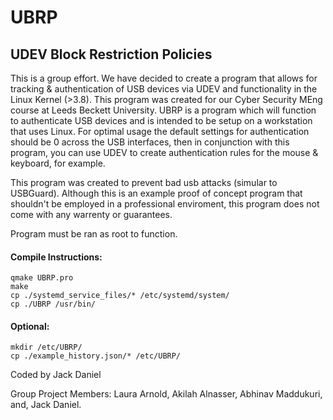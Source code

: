 # UBRP
## UDEV Block Restriction Policies
This is a group effort. We have decided to create a program that allows for tracking &amp; authentication of USB devices via UDEV and functionality in the Linux Kernel (>3.8). This program was created for our Cyber Security MEng course at Leeds Beckett University.
UBRP is a program which will function to authenticate USB devices and is intended to be setup on a workstation that uses Linux. For optimal usage the default settings for authentication should be 0 across the USB interfaces, then in conjunction with this program, you can use UDEV to create authentication rules for the mouse & keyboard, for example. 

This program was created to prevent bad usb attacks (simular to USBGuard). Although this is an example proof of concept program that shouldn't be employed in a professional enviroment, this program does not come with any warrenty or guarantees.


Program must be ran as root to function.

#### Compile Instructions:
```
qmake UBRP.pro
make
cp ./systemd_service_files/* /etc/systemd/system/
cp ./UBRP /usr/bin/
```
#### Optional:
```
mkdir /etc/UBRP/
cp ./example_history.json/* /etc/UBRP/
```
Coded by Jack Daniel

Group Project Members:
Laura Arnold, Akilah Alnasser, Abhinav Maddukuri, and, Jack Daniel.
